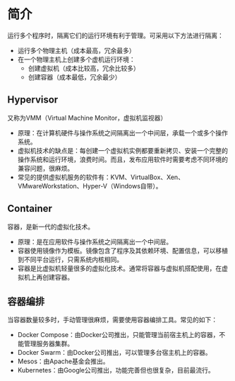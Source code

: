 # 简介

运行多个程序时，隔离它们的运行环境有利于管理。可采用以下方法进行隔离：
- 运行多个物理主机（成本最高，冗余最多）
- 在一个物理主机上创建多个虚机运行环境：
  - 创建虚拟机（成本比较高，冗余比较多）
  - 创建容器（成本最低，冗余最少）

## Hypervisor

又称为VMM（Virtual Machine Monitor，虚拟机监视器）
- 原理：在计算机硬件与操作系统之间隔离出一个中间层，承载一个或多个操作系统。
- 虚拟机技术的缺点是：每创建一个虚拟机实例都要重新拷贝、安装一个完整的操作系统和运行环境，浪费时间。而且，发布应用软件时需要考虑不同环境的兼容问题，很麻烦。
- 常见的提供虚拟机服务的软件有：KVM、VirtualBox、Xen、VMwareWorkstation、Hyper-V（Windows自带）。

## Container

容器，是新一代的虚拟化技术。
- 原理：是在应用软件与操作系统之间隔离出一个中间层。
- 容器使用镜像作为模板。镜像包含了程序及其依赖环境、配置信息，可以移植到不同平台运行，只需系统内核相同。
- 容器是比虚拟机轻量很多的虚拟化技术。通常将容器与虚拟机搭配使用，在虚拟机上再创建容器。

## 容器编排

当容器数量较多时，手动管理很麻烦，需要使用容器编排工具。常见的如下：
- Docker Compose：由Docker公司推出，只能管理当前宿主机上的容器，不能管理服务器集群。
- Docker Swarm：由Docker公司推出，可以管理多台宿主机上的容器。
- Mesos：由Apache基金会推出。
- Kubernetes：由Google公司推出，功能完善但也很复杂，目前最流行。
